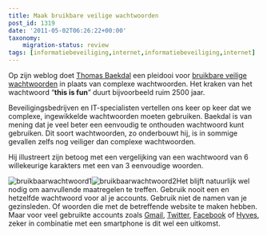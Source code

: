 ```yaml
---
title: Maak bruikbare veilige wachtwoorden
post_id: 1319
date: '2011-05-02T06:26:22+00:00'
taxonomy:
    migration-status: review
tags: [informatiebeveiliging,internet,informatiebeveiliging,internet]
---
```

Op zijn weblog doet [Thomas Baekdal](http://twitter.com/baekdal) een pleidooi voor [bruikbare veilige wachtwoorden](http://www.baekdal.com/tips/password-security-usability) in plaats van complexe wachtwoorden. Het kraken van het wachtwoord “**this is fun**” duurt bijvoorbeeld ruim 2500 jaar.

Beveiligingsbedrijven en IT-specialisten vertellen ons keer op keer dat we complexe, ingewikkelde wachtwoorden moeten gebruiken. Baekdal is van mening dat je veel beter een eenvoudig te onthouden wachtwoord kunt gebruiken. Dit soort wachtwoorden, zo onderbouwt hij, is in sommige gevallen zelfs nog veiliger dan complexe wachtwoorden.

Hij illustreert zijn betoog met een vergelijking van een wachtwoord van 6 willekeurige karakters met een van 3 eenvoudige woorden.

![](/wp-content/uploads/2011/05/bruikbaarwachtwoord1.gif "bruikbaarwachtwoord1")![](/wp-content/uploads/2011/05/bruikbaarwachtwoord2.gif "bruikbaarwachtwoord2")Het blijft natuurlijk wel nodig om aanvullende maatregelen te treffen. Gebruik nooit een en hetzelfde wachtwoord voor al je accounts. Gebruik niet de namen van je gezinsleden. Of woorden die met de betreffende website te maken hebben. Maar voor veel gebruikte accounts zoals [Gmail](http://www.gmail.com), [Twitter](http://www.twitter.com), [Facebook](http://www.facebook.com) of [Hyves](http://www.hyves.nl), zeker in combinatie met een smartphone is dit wel een uitkomst.
